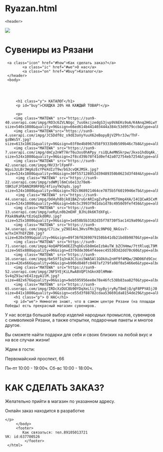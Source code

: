 # Ryazan.html
<html>

    <header>
 <img src="https://image.freepik.com/free-vector/floral-seamless-pattern-in-russian-folk-style_77032-473.jpg"/>
     <h1>Сувениры из Рязани </h1> 

     <a class="icon" href="#how">Как сделать заказ?</a>
            <a class="ic" href="#we">О нас</a>
            <a class="on" href="#buy">Каталог</a>
     </header>
     <body>
        
       
    
       
         <h1 class="y"> КАТАЛОГ</h1>
         <p id="buy">СКИДКА 20% НА КАЖДЫЙ ТОВАР!</p>
         
         <p>
        <img class="MATEWA" src="https://sun9-40.userapi.com/impg/RO3c6ZVLNUgc_7us6kcjzedgS3jvp9VAEKs9oA/K4Anq2H6LwY.jpg?size=540x1080&quality=96&sign=66ed614b441403444a384c53d9579ccb&type=album"/>
        <img class="MATEWA"src="https://sun9-4.userapi.com/impg/JCSDdf0z_s9dE3aVyYuuX62eBopyBjVZPhr3Jw/ThF-gzBWs5Y.jpg?size=613x1061&quality=96&sign=03f0e4b8967d58f9333b0b509b46c7b8&type=album"/>
        <img class="MATEWA" src="https://sun9-7.userapi.com/impg/dmCy2nWT7ArT6u3os0hAPpy_rsiQLAeMNSkrpw/Jkxo1hdUqAk.jpg?size=524x1080&quality=96&sign=2f8cd39b78f41d0ef42a072754eb7254&type=album"/>
        <img class="MATEWA" src="https://sun9-42.userapi.com/impg/NVJ3rlFpmFF-Wgui3zLBr3Wg6zEcYPeXdIzT9w/bG3cvQKJMSk.jpg?size=524x1080&quality=96&sign=30f557128052d39489350b0623d3f484&type=album"/>
         <img class="MATEWA" src="https://sun9-22.userapi.com/impg/sdWMjl6mCs6e13z78eN-tBKSzFJFDANIR9RF0Q/4fioyYWJqds.jpg?size=524x1080&quality=96&sign=702c068921464ce7075b5f6019946e7b&type=album"/>
         <img class="MATEWA" src="https://sun9-44.userapi.com/impg/Dd4yh8bjk81BAZruGrARIxgZvPg4rMSTUmg4XA/I4CQCwA5CxM.jpg?size=524x1080&quality=96&sign=b8c5c3993f9d1da1d78c4950d9fef456&type=album"/>
        <img class="MATEWA" src="https://sun9-13.userapi.com/impg/ueRyLn0b2mEHF_BJhL0k6KTdXFgL-PXak8NaRA/tEzGqIkd0RU.jpg?size=525x1080&quality=96&sign=1e858b5b3102d35f78730f5ac1419a09&type=album"/>
        <img class="MATEWA" src="https://sun9-34.userapi.com/impg/C7izw_yZ9OI4oL3HvsFMn3pL9NP6Q_NkGsv7-w/hxIH7hEFZB0.jpg?size=620x599&quality=96&sign=09f36f0269079150bb41db21bd8b9870&type=album"/>
        <img class="MATEWA" src="https://sun9-71.userapi.com/impg/4oQAP9SmOEZZhgbEuSb8mGeIzbAuTW_bZChHmw/7ttRluqLT9M.jpg?size=565x888&quality=96&sign=d370dde3064f4eeec455303d2dd70c60&type=album"/>
        <img class="MATEWA" src="https://sun9-16.userapi.com/impg/6e5XfIq3nA3C3ioi5WA5Al1GOkXu2nHf9f4MQw/2ND06Fd9Coc.jpg?size=426x666&quality=96&sign=b906d848fc0487af279fa98f0a5466e6&type=album'"/>
        <img class="MATEWA" src="https://sun9-52.userapi.com/impg/JNF5YEjKiLRwA8VQPlhGknX0lHMmW-Sv4qZ91w/eE4IzgyA1lM.jpg?size=482x676&quality=96&sign=9eb595956ee8e78e46fc538b83aa82f0&type=album"/>
        <img class="MATEWA" src="https://sun9-65.userapi.com/impg/IRDcXzDUC8b90YDqXeLlijYqyByjryRyT8mEjQ/gF8PPYA5jJ0.jpg?size=841x1080&quality=96&sign=ce55d3f88782cdaa536691da8154de29&type=album"/>
        <h1 class="p"> О НАС</h1>
        <p id="we"> Немногие знают, что в самом центре Рязани (на площади Победы) есть прекрасный магазин сувениров. 

У нас всегда большой выбор изделий народных промыслов, сувениров с символикой Рязани, а также открытки, подарочные пакеты и многое другое.

Вы сможете найти подарки для себя и своих близких на любой вкус и на все случаи жизни!

<p>Ждем в гости:

Первомайский проспект, 66

Пн-пт 10:00 - 19:00ч.
Сб-вс 10:00 - 18:00ч.</p>
 </p>
        <h1 class="q">КАК СДЕЛАТЬ ЗАКАЗ?</h1>
        <p class="t">Желательно прийти в магазин по указанном адресу.</p>
        <p> Онлайн заказ находится в разработке </p>
       
    </p>
         </body>
         <footer>
            Как связаться: тел.89105013721
    VK: id:637700526
             </footer>
     </html>
